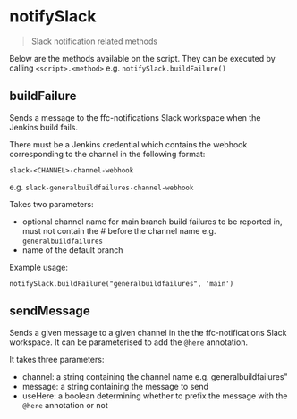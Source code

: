 # notifySlack

> Slack notification related methods

Below are the methods available on the script. They can be executed by calling
`<script>.<method>` e.g. `notifySlack.buildFailure()`

## buildFailure

Sends a message to the ffc-notifications Slack workspace when the Jenkins build
fails.

There must be a Jenkins credential which contains the webhook corresponding to the channel in the following format:

`slack-<CHANNEL>-channel-webhook`

e.g. `slack-generalbuildfailures-channel-webhook`

Takes two parameters:
- optional channel name for main branch build failures to be reported in,
  must not contain the # before the channel name e.g. `generalbuildfailures`
- name of the default branch

Example usage:

```
notifySlack.buildFailure("generalbuildfailures", 'main')
```

## sendMessage

Sends a given message to a given channel in the the ffc-notifications Slack
workspace. It can be parameterised to add the `@here` annotation.

It takes three parameters:

* channel: a string containing the channel name e.g. generalbuildfailures"
* message: a string containing the message to send
* useHere: a boolean determining whether to prefix the message with the `@here`
  annotation or not
